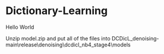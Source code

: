 # Dictionary-Learning
Hello World

Unzip model.zip and put all of the files into DCDicL_denoising-main\release\denoising\dcdicl_nb4_stage4\models
